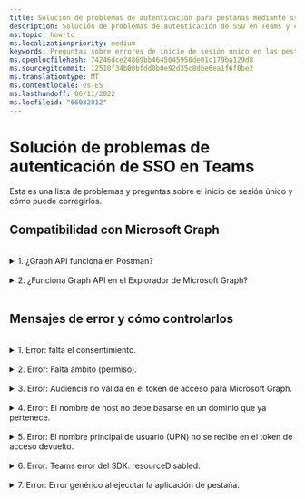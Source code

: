 ```yaml
---
title: Solución de problemas de autenticación para pestañas mediante sso en Teams
description: Solución de problemas de autenticación de SSO en Teams y cómo usarla en pestañas
ms.topic: how-to
ms.localizationpriority: medium
keywords: Preguntas sobre errores de inicio de sesión único en las pestañas de autenticación de teams Microsoft Azure Active Directory (Azure AD)
ms.openlocfilehash: 74246dce24869bb4645045950de01c179ba129d8
ms.sourcegitcommit: 12510f34b00bfdd0b0e92d35c8dbe6ea1f6f0be2
ms.translationtype: MT
ms.contentlocale: es-ES
ms.lasthandoff: 06/11/2022
ms.locfileid: "66032812"
---
```

# <a name="troubleshooting-sso-authentication-in-teams"></a>Solución de problemas de autenticación de SSO en Teams

Esta es una lista de problemas y preguntas sobre el inicio de sesión único y cómo puede corregirlos.
<br>

## <a name="support-for-microsoft-graph"></a>Compatibilidad con Microsoft Graph

<br>
<details>
<summary>1. ¿Graph API funciona en Postman?</summary>
<br>
Puede usar la colección Microsoft Graph Postman con las API de Microsoft Graph.

Para más información, consulte [Usar Postman con la API de Microsoft Graph](/graph/use-postman).
</details>
<br>
<details>
<summary>2. ¿Funciona Graph API en el Explorador de Microsoft Graph?</summary>
<br>
Sí, Graph API funciona en el Explorador de Microsoft Graph.

Para obtener más información, consulte [Graph explorador](https://developer.microsoft.com/graph/graph-explorer).

</details>
<br>

## <a name="error-messages-and-how-to-handle-them"></a>Mensajes de error y cómo controlarlos

<br>
<details>
<summary>1. Error: falta el consentimiento.</summary>
<br>
Cuando Azure AD recibe una solicitud para acceder a un recurso de Microsoft Graph, comprueba si el usuario (o Administrador de inquilinos) ha dado su consentimiento para este recurso. Si no hay ningún registro de consentimiento del usuario o administrador, Azure AD envía un mensaje de error al servicio web.

El código debe indicar al cliente (por ejemplo, en el cuerpo de una respuesta 403 Prohibido) cómo controlar el error:

- Si la aplicación de pestaña necesita ámbitos de Microsoft Graph para los que solo un administrador puede dar su consentimiento, el código debe generar un error.
- Si los únicos ámbitos necesarios pueden ser otorgados por el usuario, entonces el código debe recurrir a un sistema alternativo de autenticación de usuario.

</details>
<br>
<details>
<summary>2. Error: Falta ámbito (permiso).</summary>
<br>
Este error solo se ve durante el desarrollo.

Para controlar este error, el código del lado servidor debe enviar una respuesta 403 Prohibido al cliente. Debe registrar el error en la consola o registrarlo en un registro.
</details>
<br>
<details>
<summary>3. Error: Audiencia no válida en el token de acceso para Microsoft Graph.</summary>
<br>
El código del lado servidor debe enviar una respuesta 403 Prohibido al cliente para mostrar un mensaje al usuario. Se recomienda que también registre el error en la consola o que lo registre en un registro.
</details>
<br>
<details>
<summary>4. Error: El nombre de host no debe basarse en un dominio que ya pertenece.</summary>
<br>
Puede obtener este error en uno de los dos escenarios:

1. El dominio personalizado no se agrega a Azure AD. Para agregar un dominio personalizado a Azure AD y registrarlo, siga el procedimiento [Agregar un nombre de dominio personalizado a Azure AD](/azure/active-directory/fundamentals/add-custom-domain) y, a continuación, siga los pasos para [configurar el ámbito para el token de acceso](tab-sso-register-aad.md#configure-scope-for-access-token) de nuevo.
1. No ha iniciado sesión con las credenciales de administrador en el inquilino de Microsoft 365. Inicie sesión en Microsoft 365 como administrador.

</details>
<br>
<details>
<summary>5. Error: El nombre principal de usuario (UPN) no se recibe en el token de acceso devuelto.</summary>
<br>
Puede agregar UPN como una notificación opcional en Azure AD.

Para obtener más información, consulte [Proporcionar notificaciones opcionales a la aplicación](/azure/active-directory/develop/active-directory-optional-claims) y [tokens de acceso](/azure/active-directory/develop/access-tokens).
</details>
<br>
<details>
<summary>6. Error: Teams error del SDK: resourceDisabled.</summary>
<br>
Para evitar este error, asegúrese de que el URI del identificador de aplicación esté configurado correctamente en el registro de aplicaciones de Azure AD y en el cliente de Teams.

Para obtener más información sobre el URI del identificador de aplicación, consulte [Para exponer una API](tab-sso-register-aad.md#to-expose-an-api).

</details>
<br>

<details>
<summary>7. Error: Error genérico al ejecutar la aplicación de pestaña.</summary>
<br>
Puede aparecer un error genérico cuando una o varias configuraciones de aplicación realizadas en Azure AD son incorrectas. Para resolver este error, compruebe si los detalles de la aplicación configurados en el código y Teams manifiesto coinciden con los valores de Azure AD.

En la imagen siguiente se muestra un ejemplo de los detalles de la aplicación configurados en Azure AD.

:::image type="content" source="../../../assets/images/authentication/teams-sso-tabs/azure-app-details.png" alt-text="Valores de configuración de la aplicación en Azure AD" border="false":::

Compruebe que los siguientes valores coinciden entre Azure AD, el código del lado cliente y Teams manifiesto de aplicación:

- **Id. de** aplicación: el identificador de aplicación que generó en Azure AD debe ser el mismo en el código y en Teams archivo de manifiesto. Compruebe el identificador de la aplicación en Teams manifiesto coincide con el **identificador de aplicación (cliente)** de Azure AD.

- **Secreto de** aplicación: el secreto de aplicación configurado en el back-end de la aplicación debe coincidir con **las credenciales de cliente** de Azure AD.
    También debe comprobar si el secreto de cliente ha expirado.

- **URI del identificador de** aplicación: el URI del identificador de aplicación en el código y en Teams archivo de manifiesto de la aplicación debe coincidir con el **URI del identificador de aplicación** en Azure AD.

- **Permisos de** aplicación: compruebe si los permisos que definió en el ámbito son según los requisitos de la aplicación. Si es así, compruebe si se le concedió al usuario en el token de acceso.

- **Consentimiento del administrador**: si algún ámbito requiere consentimiento del administrador, compruebe si se concedió el consentimiento para el ámbito concreto al usuario.

Además, inspeccione el token de acceso que se envió a la aplicación de pestaña para comprobar si los valores siguientes son correctos:

- **Audiencia (aud):** compruebe si el identificador de la aplicación en el token es correcto tal y como se indica en Azure AD.
- **Identificador de inquilino (tid):** compruebe si el inquilino mencionado en el token es correcto.
- **Identidad de usuario (preferred_username):** compruebe si la identidad del usuario coincide con el nombre de usuario en la solicitud de token de acceso para el ámbito al que el usuario actual quiere acceder.
- **Ámbitos (scp):** compruebe si el ámbito para el que se solicita el token de acceso es correcto y como se define en Azure AD.
- **Versión 1.0 o 2.0 (ver) de Azure AD**: compruebe si la versión de Azure AD es correcta.

Puede usar [JWT](https://jwt.ms) para inspeccionar el token.

</details>

